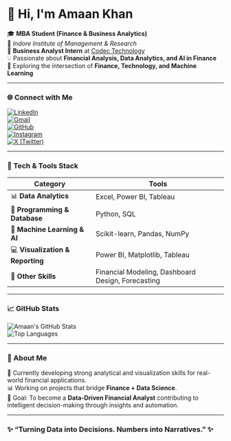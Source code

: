 # 👋 Hi, I'm Amaan Khan  

🎓 **MBA Student (Finance & Business Analytics)**  
📍 *Indore Institute of Management & Research*  
💼 **Business Analyst Intern** at [Codec Technology](#)  
💡 Passionate about **Financial Analysis, Data Analytics, and AI in Finance**  
🚀 Exploring the intersection of **Finance, Technology, and Machine Learning**  

---

### 🌐 Connect with Me
[![LinkedIn](https://img.shields.io/badge/LinkedIn-0077B5?style=for-the-badge&logo=linkedin&logoColor=white)](https://www.linkedin.com/in/amaan-khan-finance/)  
[![Gmail](https://img.shields.io/badge/Gmail-D14836?style=for-the-badge&logo=gmail&logoColor=white)](mailto:amaankhan9429@gmail.com)  
[![GitHub](https://img.shields.io/badge/GitHub-181717?style=for-the-badge&logo=github&logoColor=white)](https://github.com/AmaanKhan111)  
[![Instagram](https://img.shields.io/badge/Instagram-E4405F?style=for-the-badge&logo=instagram&logoColor=white)](https://www.instagram.com/itz._.amaannn)  
[![X (Twitter)](https://img.shields.io/badge/X-000000?style=for-the-badge&logo=x&logoColor=white)](https://x.com/amaankhan9429)

---

### 🧠 Tech & Tools Stack
| Category | Tools |
|-----------|-------|
| 📊 **Data Analytics** | Excel, Power BI, Tableau |
| 🧮 **Programming & Database** | Python, SQL |
| 🤖 **Machine Learning & AI** | Scikit-learn, Pandas, NumPy |
| 💻 **Visualization & Reporting** | Power BI, Matplotlib, Tableau |
| 🧰 **Other Skills** | Financial Modeling, Dashboard Design, Forecasting |

---

### 📈 GitHub Stats  
![Amaan's GitHub Stats](https://github-readme-stats.vercel.app/api?username=AmaanKhan111&show_icons=true&theme=radical)  
![Top Languages](https://github-readme-stats.vercel.app/api/top-langs/?username=AmaanKhan111&layout=compact&theme=radical)

---

### 🧩 About Me
🌱 Currently developing strong analytical and visualization skills for real-world financial applications.  
📊 Working on projects that bridge **Finance + Data Science**.  
🎯 Goal: To become a **Data-Driven Financial Analyst** contributing to intelligent decision-making through insights and automation.  

---

### ✨ “Turning Data into Decisions. Numbers into Narratives.” ✨
